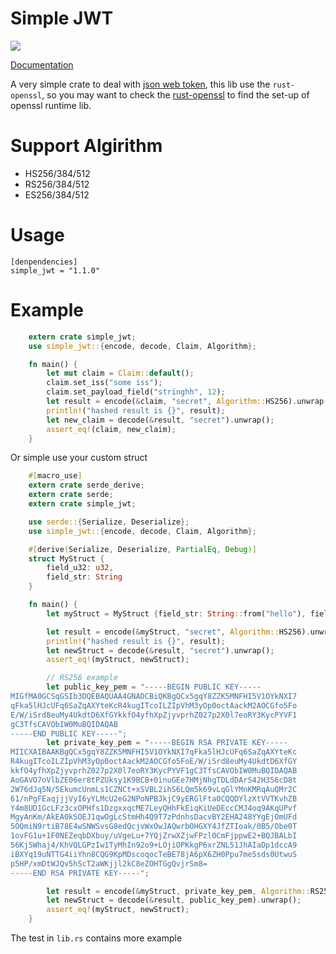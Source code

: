 Simple JWT
=============

[![](http://meritbadge.herokuapp.com/simple_jwt)](https://crates.io/crates/simple_jwt)

[Documentation](https://realli.github.io/simple_jwt/simple_jwt/)


A very simple crate to deal with [json web token](http://jwt.io), 
this lib use the `rust-openssl`, so you may want to check the
[rust-openssl](https://github.com/sfackler/rust-openssl) to find the
set-up of openssl runtime lib. 

# Support Algirithm
* HS256/384/512
* RS256/384/512
* ES256/384/512

Usage
=======

```
[denpendencies]
simple_jwt = "1.1.0"
```

Example
===========

```rust
    extern crate simple_jwt;
    use simple_jwt::{encode, decode, Claim, Algorithm};

    fn main() {
        let mut claim = Claim::default();
        claim.set_iss("some iss");
        claim.set_payload_field("stringhh", 12);
        let result = encode(&claim, "secret", Algorithm::HS256).unwrap();
        println!("hashed result is {}", result);
        let new_claim = decode(&result, "secret").unwrap();
        assert_eq!(claim, new_claim);
    }

```

Or simple use your custom struct

```rust
    #[macro_use]
    extern crate serde_derive;
    extern crate serde;
    extern crate simple_jwt;

    use serde::{Serialize, Deserialize};
    use simple_jwt::{encode, decode, Claim, Algorithm};

    #[derive(Serialize, Deserialize, PartialEq, Debug)]
    struct MyStruct {
        field_u32: u32,
        field_str: String
    }

    fn main() {
        let myStruct = MyStruct {field_str: String::from("hello"), field_u32: 32};

        let result = encode(&myStruct, "secret", Algorithm::HS256).unwrap();
        println!("hashed result is {}", result);
        let newStruct = decode(&result, "secret").unwrap();
        assert_eq!(myStruct, newStruct);

        // RS256 example
        let public_key_pem = "-----BEGIN PUBLIC KEY-----
MIGfMA0GCSqGSIb3DQEBAQUAA4GNADCBiQKBgQCx5gqY8ZZK5MNFHI5V1OYkNXI7
qFka5lHJcUFq6SaZqAXYteKcR4kugITcoILZIpVhM3yOp0octAackM2AOCGfo5Fo
E/W/iSrd8euMy4UkdtD6XfGYkkfO4yfhXpZjyvprhZ027p2X0l7eoRY3KycPYVF1
gC3TfsCAVObIW0MuBQIDAQAB
-----END PUBLIC KEY-----";
        let private_key_pem = "-----BEGIN RSA PRIVATE KEY-----
MIICXAIBAAKBgQCx5gqY8ZZK5MNFHI5V1OYkNXI7qFka5lHJcUFq6SaZqAXYteKc
R4kugITcoILZIpVhM3yOp0octAackM2AOCGfo5FoE/W/iSrd8euMy4UkdtD6XfGY
kkfO4yfhXpZjyvprhZ027p2X0l7eoRY3KycPYVF1gC3TfsCAVObIW0MuBQIDAQAB
AoGAVO7oVlbZE06er8tPZUksy1K9BCB+0inuGEe7HMjNhgTDLdDArS42H356cD8t
2W76dJq5N/5EkumcUnmLs1CZNCt+xSVBL2ihS6LQm5k69vLqGlYMnKMRqAuQMr2C
61/nPgFEaqjjjVyI6yYLMcU2eG2NPoNPBJkjC9yERGlFta0CQQDYlzXtVVTKvhZB
Y4m8UD1GcLFz3cxOPHfs1DzgxxqcME7LeyQHhFkEiqKiUeDEccCMJ4oq9AKqUPvf
MgyAnKm/AkEA0kSOEJ1qwOgLcStmHh4Q9T7zPdnhsDacvBY2EHA248YYgEjOmUFd
5OQmiN9rtiB78E4wSNWSvsG8edQcjvWxOwJAQwrbOHGXY4JfZTIoak/0B5/Obe0T
1ovFG1u+1F0NEZeqbDXbuy/uVgeLu+7YQjZrwXZjwFPzl0CmFjppwE2+BQJBALbI
56Kj5Whaj4/KhVQLGPzIw1TyMhIn92o9+LOjiOPKkgP6xrZNL51JhAIaDp1dccA9
iBXYq19uNTTG4iiYhn8CQG9KpMDscoqocTeBE78jA6pX6ZH0Ppu7me5sds0UtwuS
p5HP/xmDtWJQv5hScT2aWKjjl2kC8eZOHTGgQvjrSm8=
-----END RSA PRIVATE KEY-----";

        let result = encode(&myStruct, private_key_pem, Algorithm::RS256).unwrap();
        let newStruct = decode(&result, public_key_pem).unwrap();
        assert_eq!(myStruct, newStruct);
    }
```

The test in `lib.rs` contains more example
